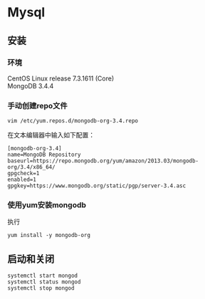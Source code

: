 # Mysql

## 安装
### 环境
CentOS Linux release 7.3.1611 (Core)   
MongoDB 3.4.4   

### 手动创建repo文件
```
vim /etc/yum.repos.d/mongodb-org-3.4.repo
```
在文本编辑器中输入如下配置：
```
[mongodb-org-3.4]
name=MongoDB Repository
baseurl=https://repo.mongodb.org/yum/amazon/2013.03/mongodb-org/3.4/x86_64/
gpgcheck=1
enabled=1
gpgkey=https://www.mongodb.org/static/pgp/server-3.4.asc
```

### 使用yum安装mongodb
执行
```
yum install -y mongodb-org
```

## 启动和关闭
```
systemctl start mongod
systemctl status mongod
systemctl stop mongod
```


